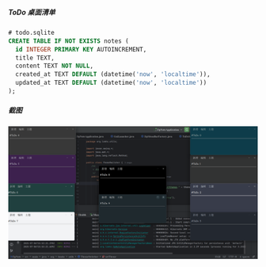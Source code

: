 ##### ToDo 桌面清单

```sql
# todo.sqlite
CREATE TABLE IF NOT EXISTS notes (
  id INTEGER PRIMARY KEY AUTOINCREMENT,
  title TEXT,
  content TEXT NOT NULL,
  created_at TEXT DEFAULT (datetime('now', 'localtime')),
  updated_at TEXT DEFAULT (datetime('now', 'localtime'))
);
```

##### 截图

![](./截图_jetbrains-idea_20250706155500.png)